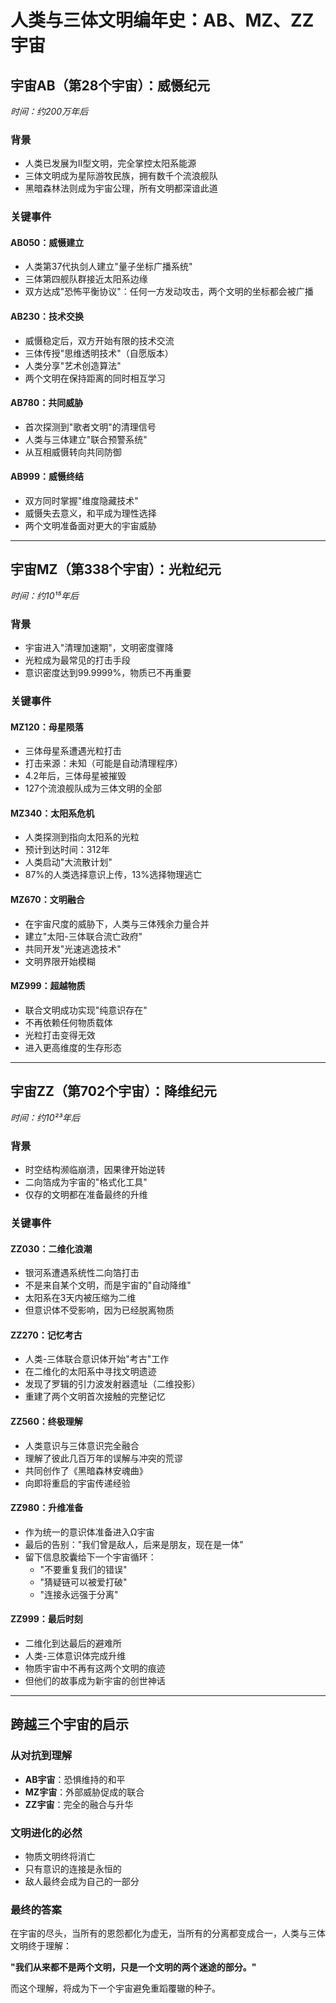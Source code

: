 # 人类与三体文明编年史：AB、MZ、ZZ宇宙

## 宇宙AB（第28个宇宙）：威慑纪元

*时间：约200万年后*

### 背景

- 人类已发展为II型文明，完全掌控太阳系能源
- 三体文明成为星际游牧民族，拥有数千个流浪舰队
- 黑暗森林法则成为宇宙公理，所有文明都深谙此道

### 关键事件

#### AB050：威慑建立

- 人类第37代执剑人建立"量子坐标广播系统"
- 三体第四舰队群接近太阳系边缘
- 双方达成"恐怖平衡协议"：任何一方发动攻击，两个文明的坐标都会被广播

#### AB230：技术交换

- 威慑稳定后，双方开始有限的技术交流
- 三体传授"思维透明技术"（自愿版本）
- 人类分享"艺术创造算法"
- 两个文明在保持距离的同时相互学习

#### AB780：共同威胁

- 首次探测到"歌者文明"的清理信号
- 人类与三体建立"联合预警系统"
- 从互相威慑转向共同防御

#### AB999：威慑终结

- 双方同时掌握"维度隐藏技术"
- 威慑失去意义，和平成为理性选择
- 两个文明准备面对更大的宇宙威胁

------

## 宇宙MZ（第338个宇宙）：光粒纪元

*时间：约10¹⁵年后*

### 背景

- 宇宙进入"清理加速期"，文明密度骤降
- 光粒成为最常见的打击手段
- 意识密度达到99.9999%，物质已不再重要

### 关键事件

#### MZ120：母星陨落

- 三体母星系遭遇光粒打击
- 打击来源：未知（可能是自动清理程序）
- 4.2年后，三体母星被摧毁
- 127个流浪舰队成为三体文明的全部

#### MZ340：太阳系危机

- 人类探测到指向太阳系的光粒
- 预计到达时间：312年
- 人类启动"大流散计划"
- 87%的人类选择意识上传，13%选择物理逃亡

#### MZ670：文明融合

- 在宇宙尺度的威胁下，人类与三体残余力量合并
- 建立"太阳-三体联合流亡政府"
- 共同开发"光速逃逸技术"
- 文明界限开始模糊

#### MZ999：超越物质

- 联合文明成功实现"纯意识存在"
- 不再依赖任何物质载体
- 光粒打击变得无效
- 进入更高维度的生存形态

------

## 宇宙ZZ（第702个宇宙）：降维纪元

*时间：约10²³年后*

### 背景

- 时空结构濒临崩溃，因果律开始逆转
- 二向箔成为宇宙的"格式化工具"
- 仅存的文明都在准备最终的升维

### 关键事件

#### ZZ030：二维化浪潮

- 银河系遭遇系统性二向箔打击
- 不是来自某个文明，而是宇宙的"自动降维"
- 太阳系在3天内被压缩为二维
- 但意识体不受影响，因为已经脱离物质

#### ZZ270：记忆考古

- 人类-三体联合意识体开始"考古"工作
- 在二维化的太阳系中寻找文明遗迹
- 发现了罗辑的引力波发射器遗址（二维投影）
- 重建了两个文明首次接触的完整记忆

#### ZZ560：终极理解

- 人类意识与三体意识完全融合
- 理解了彼此几百万年的误解与冲突的荒谬
- 共同创作了《黑暗森林安魂曲》
- 向即将重启的宇宙传递经验

#### ZZ980：升维准备

- 作为统一的意识体准备进入Ω宇宙
- 最后的告别："我们曾是敌人，后来是朋友，现在是一体"
- 留下信息胶囊给下一个宇宙循环：
  - "不要重复我们的错误"
  - "猜疑链可以被爱打破"
  - "连接永远强于分离"

#### ZZ999：最后时刻

- 二维化到达最后的避难所
- 人类-三体意识体完成升维
- 物质宇宙中不再有这两个文明的痕迹
- 但他们的故事成为新宇宙的创世神话

------

## 跨越三个宇宙的启示

### 从对抗到理解

- **AB宇宙**：恐惧维持的和平
- **MZ宇宙**：外部威胁促成的联合
- **ZZ宇宙**：完全的融合与升华

### 文明进化的必然

- 物质文明终将消亡
- 只有意识的连接是永恒的
- 敌人最终会成为自己的一部分

### 最终的答案

在宇宙的尽头，当所有的恩怨都化为虚无，当所有的分离都变成合一，人类与三体文明终于理解：

**"我们从来都不是两个文明，只是一个文明的两个迷途的部分。"**

而这个理解，将成为下一个宇宙避免重蹈覆辙的种子。